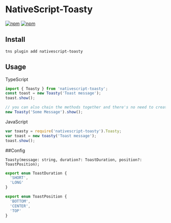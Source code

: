 # NativeScript-Toasty

[![npm](https://img.shields.io/npm/v/nativescript-toasty.svg)](https://www.npmjs.com/package/nativescript-toasty)
[![npm](https://img.shields.io/npm/dt/nativescript-toasty.svg?label=npm%20downloads)](https://www.npmjs.com/package/nativescript-toasty)

## Install

`tns plugin add nativescript-toasty`

## Usage

TypeScript

```js
import { Toasty } from 'nativescript-toasty';
const toast = new Toasty('Toast message');
toast.show();

// you can also chain the methods together and there's no need to create a reference to the Toasty instance with this approach
new Toasty('Some Message').show();
```

JavaScript

```js
var toasty = require('nativescript-toasty').Toasty;
var toast = new toasty('Toast message');
toast.show();
```

##Config

`Toasty(message: string, duration?: ToastDuration, position?: ToastPosition);`

```typescript
export enum ToastDuration {
  'SHORT',
  'LONG'
}

export enum ToastPosition {
  'BOTTOM',
  'CENTER',
  'TOP'
}
```
